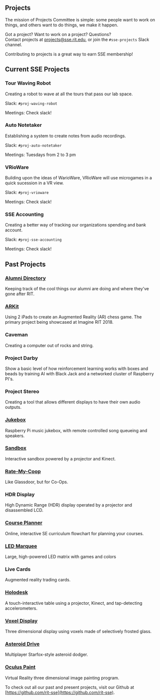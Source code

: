 Projects
-------------------
The mission of Projects Committee is simple: some people want to work on things,
and others want to do things, we make it happen.

Got a project? Want to work on a project? Questions?  
Contact projects at <projects@sse.rit.edu>, or join the `#sse-projects` Slack channel.

Contributing to projects is a great way to earn SSE membership!

Current SSE Projects
--------------------

### Tour Waving Robot

Creating a robot to wave at all the tours that pass our lab space.

Slack: `#proj-waving-robot`

Meetings: Check slack!


### Auto Notetaker

Establishing a system to create notes from audio recordings.

Slack: `#proj-auto-notetaker`

Meetings: Tuesdays from 2 to 3 pm

### VRioWare

Building upon the ideas of WarioWare, VRioWare will use microgames in a quick sucession in a VR view. 

Slack: `#proj-vrioware`

Meetings: Check slack!

### SSE Accounting

Creating a better way of tracking our organizations spending and bank account.

Slack: `#proj-sse-accounting`

Meetings: Check slack!

Past Projects
-------------

### [Alumni Directory](https://github.com/rit-sse/sse-alumni)

Keeping track of the cool things our alumni are doing and where they've gone after RIT.

### [ARKit](https://github.com/TuckerBMorgan/ProjARKit)

Using 2 iPads to create an Augmented Reality (AR) chess game. The primary project being showcased at Imagine RIT 2018. 

### Caveman

Creating a computer out of rocks and string.

### Project Darby

Show a basic level of how reinforcement learning works with boxes and beads by training AI with Black Jack and a networked cluster of Raspberry PI's.

### Project Stereo

Creating a tool that allows different displays to have their own audio outputs.

### [Jukebox](https://github.com/rit-sse/Jukebox)

Raspberry Pi music jukebox, with remote controlled song queueing and speakers.

### [Sandbox](https://github.com/rit-sse/libfreenect2)

Interactive sandbox powered by a projector and Kinect.

### [Rate-My-Coop](https://github.com/rit-sse/RateMyCoop)

Like Glassdoor, but for Co-Ops.

### HDR Display

High Dynamic Range (HDR) display operated by a projector and disassembled LCD.

### [Course Planner](https://github.com/rit-sse/CoursePlanner)

Online, interactive SE curriculum flowchart for planning your courses.

### [LED Marquee](https://github.com/rit-sse/led-marquee)

Large, high-powered LED matrix with games and colors

### Live Cards

Augmented reality trading cards.

### [Holodesk](https://github.com/rit-sse/holo-desk)

A touch-interactive table using a projector, Kinect, and tap-detecting accelerometers.

### [Voxel Display](https://github.com/rit-sse/Voxel-Display)

Three dimensional display using voxels made of selectively frosted glass.

### [Asteroid Drive](https://github.com/rit-sse/shoot-it)

Multiplayer Starfox-style asteroid dodger.

### [Oculus Paint](https://github.com/rit-sse/OculusPaint)

Virtual Reality three dimensional image painting program.

To check out all our past and present projects, visit our Github at [https://github.com/rit-sse](https://github.com/rit-sse).
